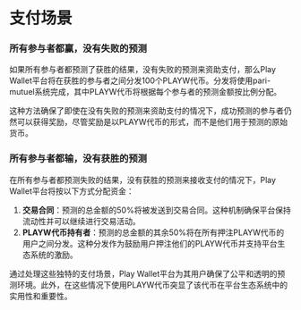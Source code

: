 # 支付场景

### **所有参与者都赢，没有失败的预测**

如果所有参与者都预测了获胜的结果，没有失败的预测来资助支付，那么Play Wallet平台将在获胜的参与者之间分发100个PLAYW代币。分发将使用pari-mutuel系统完成，其中PLAYW代币将根据每个参与者的预测金额按比例分配。

这种方法确保了即使在没有失败的预测来资助支付的情况下，成功预测的参与者仍然可以获得奖励，尽管奖励是以PLAYW代币的形式，而不是他们用于预测的原始货币。

### **所有参与者都输，没有获胜的预测**

在所有参与者都预测失败的结果，没有获胜的预测来接收支付的情况下，Play Wallet平台将按以下方式分配资金：

1. **交易合同**：预测的总金额的50%将被发送到交易合同。这种机制确保平台保持流动性并可以继续进行交易活动。
2. **PLAYW代币持有者**：预测的总金额的其余50%将在所有押注PLAYW代币的用户之间分发。这种分发作为鼓励用户押注他们的PLAYW代币并支持平台生态系统的激励。

通过处理这些独特的支付场景，Play Wallet平台为其用户确保了公平和透明的预测环境。此外，在这些情况下使用PLAYW代币突显了该代币在平台生态系统中的实用性和重要性。
